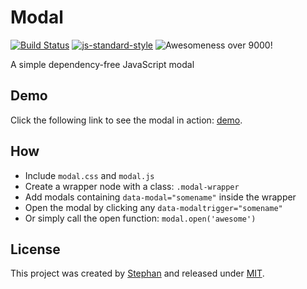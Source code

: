 # Modal

[![Build Status](https://travis-ci.org/stephan281094/modal.svg)](https://travis-ci.org/stephan281094/modal)
[![js-standard-style](https://img.shields.io/badge/code%20style-standard-brightgreen.svg)](http://standardjs.com/)
![Awesomeness over 9000!](https://img.shields.io/badge/awesomeness-over%209000!-blue.svg)

A simple dependency-free JavaScript modal

## Demo
Click the following link to see the modal in action: [demo](https://stephan281094.github.io/modal).

## How
* Include `modal.css` and `modal.js`
* Create a wrapper node with a class: `.modal-wrapper`
* Add modals containing `data-modal="somename"` inside the wrapper
* Open the modal by clicking any `data-modaltrigger="somename"`
* Or simply call the open function: `modal.open('awesome')`

## License
This project was created by [Stephan](https://github.com/stephan281094) and released under [MIT](LICENSE).
